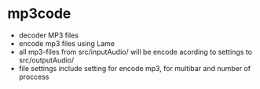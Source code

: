 # mp3code
- decoder MP3 files
- encode mp3 files using Lame
- all mp3-files from src/inputAudio/ will be encode acording to settings to src/outputAudio/
- file settings include setting for encode mp3, for multibar and number of proccess
